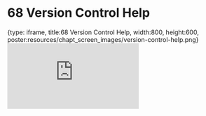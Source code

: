 # 68 Version Control Help
 
{type: iframe, title:68 Version Control Help, width:800, height:600, poster:resources/chapt_screen_images/version-control-help.png}
![](https://datatrail-jhu.github.io/DataTrail/no_toc/version-control-help.html)
 

 
